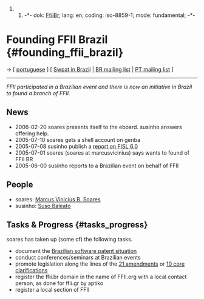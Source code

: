 1.  1.  -\*- dok: [FfiiBr](FfiiBr "wikilink"); lang: en; coding:
        iso-8859-1; mode: fundamental; -\*-

# Founding FFII Brazil {#founding_ffii_brazil}

-\> \[ [ portuguese](FfiiBrPt "wikilink") \] \[ [ Swpat in
Brazil](SwpatbrEn "wikilink") \| [BR mailing
list](http://lists.ffii.org/mailman/listinfo/br-parl "wikilink") \| [PT
mailing list](http://lists.ffii.org/mailman/listinfo/pt-parl "wikilink")
\]

------------------------------------------------------------------------

*FFII participated in a Brazilian event and there is now an initiative
in Brazil to found a branch of FFII.*

## News

-   2006-02-20 soares presents itself to the eboard. susinho answers
    offering help.
-   2005-07-10 soares gets a shell account on genba
-   2005-07-08 susinho publish a [report on FISL
    6.0](http://wiki.ffii.org/Fisl05En "wikilink")
-   2005-07-01 soares (soares at marcusvicinius) says wants to found of
    FFII BR
-   2005-06-00 susinho reports to a Brazilian event on behalf of FFII

## People

-   soares: [Marcus Vinicius B.
    Soares](http://marcusvinicius.eti.br/ "wikilink")
-   susinho: [Suso Baleato](http://mesagalega.ffii.org/ "wikilink")

## Tasks & Progress {#tasks_progress}

soares has taken up (some of) the following tasks.

-   document the [ Brazilian software patent
    situation](SwpatbrEn "wikilink")
-   conduct conferences/seminars at Brazilian events
-   promote legislation along the lines of the [ 21
    amendments](AmPlenPr050701En "wikilink") or [10 core
    clarifications](http://swpat.ffii.org/papers/europarl0309/amends05/juri0504/nukleus/ "wikilink")
-   register the ffii.br domain in the name of FFII.org with a local
    contact person, as done for ffii.gr by aptiko
-   register a local section of FFII

